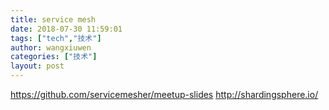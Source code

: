 ```yaml
---
title: service mesh
date: 2018-07-30 11:59:01
tags: ["tech","技术"]
author: wangxiuwen
categories: ["技术"]
layout: post
---
```


https://github.com/servicemesher/meetup-slides
http://shardingsphere.io/
